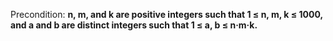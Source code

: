 Precondition: **n, m, and k are positive integers such that 1 ≤ n, m, k ≤ 1000, and a and b are distinct integers such that 1 ≤ a, b ≤ n·m·k.**